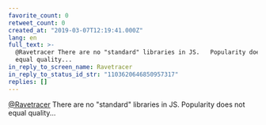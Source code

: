 ```yaml
---
favorite_count: 0
retweet_count: 0
created_at: "2019-03-07T12:19:41.000Z"
lang: en
full_text: >-
  @Ravetracer There are no "standard" libraries in JS.   Popularity does not
  equal quality...
in_reply_to_screen_name: Ravetracer
in_reply_to_status_id_str: "1103620646850957317"
replies: []
---
```


[@Ravetracer](https://twitter.com/Ravetracer) There are no "standard" libraries
in JS. Popularity does not equal quality...

